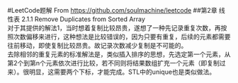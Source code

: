 #LeetCode题解
From https://github.com/soulmachine/leetcode
##第2章 线性表
2.1.1 Remove Duplicates from Sorted Array  
对于其提供的解法1，当时想着复制比较昂贵，遂想了一种先记录重复次数，再按照次数偏移来进行，这种想法是比较错误的，因为只要有重复，后续的元素都需要往前移动，即使复制比较昂贵。故记录次数减少复制是不可能的。  
去除相邻的重复元素的标准解法是，类似插入排序的思想，先选定第一个元素，从第2个到第n个元素依次进行比较，若不同则将结果数组扩充一个元素（即复制过来）。很明显，这需要两个下标，才能完成。STL中的unique也是类似做法。